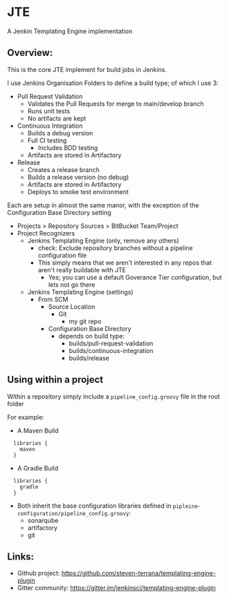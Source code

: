 # JTE
A Jenkin Templating Engine implementation

## Overview:
  This is the core JTE implement for build jobs in Jenkins.
  
  I use Jenkins Organisation Folders to define a build type; of which I use 3:
   * Pull Request Validation
     * Validates the Pull Requests for merge to main/develop branch
     * Runs unit tests
     * No artifacts are kept
   * Continuous Integration
     * Builds a debug version
     * Full CI testing
       * Includes BDD testing
     * Artifacts are stored in Artifactory
   * Release
     * Creates a release branch
     * Builds a release version (no debug)
     * Artifacts are stored in Artifactory
     * Deploys to smoke test environment

  Each are setup in almost the same manor, with the exception of the Configuration Base Directory setting
   * Projects > Repository Sources > BitBucket Team/Project
   * Project Recognizers
     * Jenkins Templating Engine (only, remove any others)
       * check: Exclude repository branches without a pipeline configuration file
       * This simply means that we aren't interested in any repos that aren't really buildable with JTE
         * Yes; you can use a default Goverance Tier configuration, but lets not go there
     * Jenkins Templating Engine (settings)
       * From SCM
         * Source Location
           * Git
             * my git repo
         * Configuration Base Directory
           * depends on build type:
             * builds/pull-request-validation
             * builds/continuous-integration
             * builds/release
## Using within a project
  Within a repository simply include a `pipeline_config.groovy` file in the root folder
  
  For example:
  * A Maven Build
```
  libraries {
    maven
  }
```
  * A Gradle Build
```
  libraries {
    gradle
  }
```
 * Both inherit the base configuration libraries defined in `pipleine-configuration/pipeline_config.groovy`:
   * sonarqube
   * artifactory
   * git
   

## Links:
 * Github project: https://github.com/steven-terrana/templating-engine-plugin
 * Gitter community: https://gitter.im/jenkinsci/templating-engine-plugin


